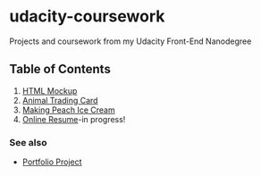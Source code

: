 # udacity-coursework
Projects and coursework from my Udacity Front-End Nanodegree

## Table of Contents
1. [HTML Mockup](https://github.com/baker-natalie/udacity-coursework/tree/master/HTML-MOCKUP-6-7)
2. [Animal Trading Card](https://github.com/baker-natalie/udacity-coursework/tree/master/ANIMAL-TRADING-CARDS-NATALIE-BAKER)
3. [Making Peach Ice Cream](https://github.com/baker-natalie/udacity-coursework/blob/master/start/index.html)
4. [Online Resume](https://github.com/baker-natalie/udacity-coursework/tree/master/frontend-nanodegree-resume)-in progress!

### See also
- [Portfolio Project](https://github.com/baker-natalie/baker-natalie.github.io)
